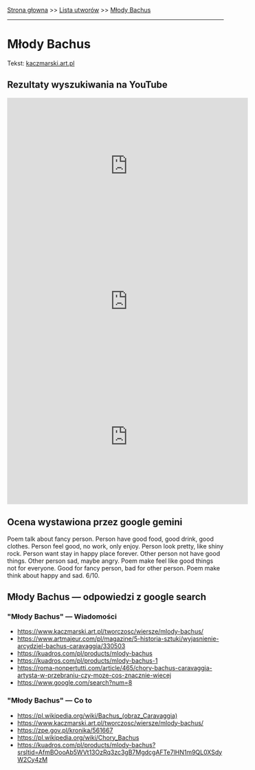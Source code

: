 [Strona głowna](../index.md) >> [Lista utworów](../list.md) >> [Młody Bachus](302.md)

---

# Młody Bachus

Tekst: [kaczmarski.art.pl](https://www.kaczmarski.art.pl/tworczosc/wiersze/mlody-bachus/)

## Rezultaty wyszukiwania na YouTube

<iframe width="560" height="315" src="https://www.youtube.com/embed/dTfZzDcx2DU?si=IdontcarewhotheIRSsendsImnotpayingtaxes" title="YouTube video player" frameborder="0" allow="accelerometer; autoplay; clipboard-write; encrypted-media; gyroscope; picture-in-picture; web-share" referrerpolicy="strict-origin-when-cross-origin" allowfullscreen></iframe>

<iframe width="560" height="315" src="https://www.youtube.com/embed/sABJptn6z_Q?si=IdontcarewhotheIRSsendsImnotpayingtaxes" title="YouTube video player" frameborder="0" allow="accelerometer; autoplay; clipboard-write; encrypted-media; gyroscope; picture-in-picture; web-share" referrerpolicy="strict-origin-when-cross-origin" allowfullscreen></iframe>

<iframe width="560" height="315" src="https://www.youtube.com/embed/y9HrqjJ9BVQ?si=IdontcarewhotheIRSsendsImnotpayingtaxes" title="YouTube video player" frameborder="0" allow="accelerometer; autoplay; clipboard-write; encrypted-media; gyroscope; picture-in-picture; web-share" referrerpolicy="strict-origin-when-cross-origin" allowfullscreen></iframe>

## Ocena wystawiona przez google gemini

Poem talk about fancy person. Person have good food, good drink, good clothes. Person feel good, no work, only enjoy. Person look pretty, like shiny rock. Person want stay in happy place forever. Other person not have good things. Other person sad, maybe angry. Poem make feel like good things not for everyone. Good for fancy person, bad for other person. Poem make think about happy and sad. 6/10.


## Młody Bachus — odpowiedzi z google search

### "Młody Bachus" — Wiadomości

 - <https://www.kaczmarski.art.pl/tworczosc/wiersze/mlody-bachus/>
 - <https://www.artmajeur.com/pl/magazine/5-historia-sztuki/wyjasnienie-arcydziel-bachus-caravaggia/330503>
 - <https://kuadros.com/pl/products/mlody-bachus>
 - <https://kuadros.com/pl/products/mlody-bachus-1>
 - <https://roma-nonpertutti.com/article/465/chory-bachus-caravaggia-artysta-w-przebraniu-czy-moze-cos-znacznie-wiecej>
 - <https://www.google.com/search?num=8>

### "Młody Bachus" — Co to

 - <https://pl.wikipedia.org/wiki/Bachus_(obraz_Caravaggia)>
 - <https://www.kaczmarski.art.pl/tworczosc/wiersze/mlody-bachus/>
 - <https://zpe.gov.pl/kronika/561667>
 - <https://pl.wikipedia.org/wiki/Chory_Bachus>
 - <https://kuadros.com/pl/products/mlody-bachus?srsltid=AfmBOooAb5WVt13OzRq3zc3gB7MgdcgAFTe7lHN1m9QL0XSdyW2Cy4zM>

